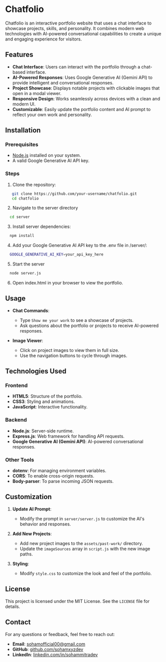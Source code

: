 # Chatfolio

Chatfolio is an interactive portfolio website that uses a chat interface to showcase projects, skills, and personality. It combines modern web technologies with AI-powered conversational capabilities to create a unique and engaging experience for visitors.

## Features

- **Chat Interface**: Users can interact with the portfolio through a chat-based interface.
- **AI-Powered Responses**: Uses Google Generative AI (Gemini API) to provide intelligent and conversational responses.
- **Project Showcase**: Displays notable projects with clickable images that open in a modal viewer.
- **Responsive Design**: Works seamlessly across devices with a clean and modern UI.
- **Customizable**: Easily update the portfolio content and AI prompt to reflect your own work and personality.

## Installation

### Prerequisites

- [Node.js](https://nodejs.org/) installed on your system.
- A valid Google Generative AI API key.

### Steps

1. Clone the repository:
```bash
   git clone https://github.com/your-username/chatfolio.git
   cd chatfolio
```
2. Navigate to the server directory
```bash
  cd server
```
3. Install server dependencies:
```bash
  npm install
```
4. Add your Google Generative AI API key to the .env file in /server/:
```bash
  GOOGLE_GENERATIVE_AI_KEY=your_api_key_here
```
5. Start the server
```bash
  node server.js
```
6. Open index.html in your browser to view the portfolio.

## Usage

- **Chat Commands**:
  - Type `Show me your work` to see a showcase of projects.
  - Ask questions about the portfolio or projects to receive AI-powered responses.

- **Image Viewer**:
  - Click on project images to view them in full size.
  - Use the navigation buttons to cycle through images.

## Technologies Used

### Frontend
- **HTML5**: Structure of the portfolio.
- **CSS3**: Styling and animations.
- **JavaScript**: Interactive functionality.

### Backend
- **Node.js**: Server-side runtime.
- **Express.js**: Web framework for handling API requests.
- **Google Generative AI (Gemini API)**: AI-powered conversational responses.

### Other Tools
- **dotenv**: For managing environment variables.
- **CORS**: To enable cross-origin requests.
- **Body-parser**: To parse incoming JSON requests.

## Customization

1. **Update AI Prompt**:
   - Modify the prompt in `server/server.js` to customize the AI's behavior and responses.

2. **Add New Projects**:
   - Add new project images to the `assets/past-work/` directory.
   - Update the `imageSources` array in `script.js` with the new image paths.

3. **Styling**:
   - Modify `style.css` to customize the look and feel of the portfolio.

## License

This project is licensed under the MIT License. See the `LICENSE` file for details.

## Contact

For any questions or feedback, feel free to reach out:

- **Email**: sohamofficial00@gmail.com
- **GitHub**: [github.com/sohamxyzdev](https://github.com/sohamxyzdev)
- **LinkedIn**: [linkedin.com/in/sohammitradev](https://linkedin.com/in/sohammitradev)
